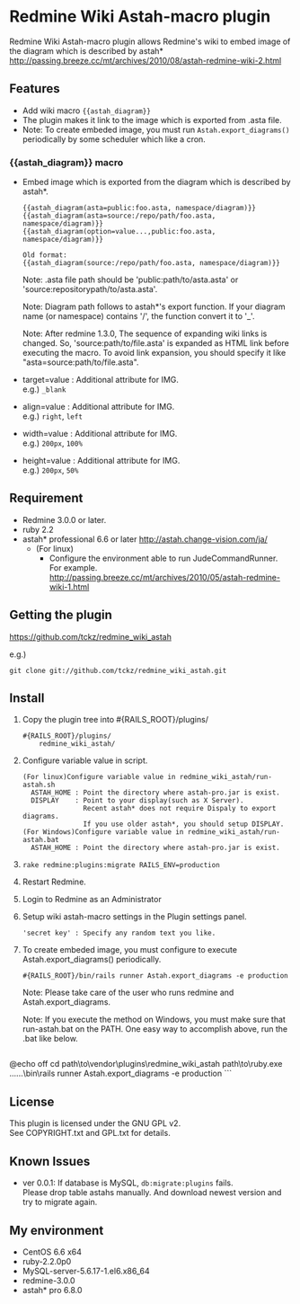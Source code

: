 # Redmine Wiki Astah-macro plugin

Redmine Wiki Astah-macro plugin allows Redmine's wiki to embed image of the diagram which is described by astah*  
 http://passing.breeze.cc/mt/archives/2010/08/astah-redmine-wiki-2.html

## Features

* Add wiki macro ```{{astah_diagram}}```
* The plugin makes it link to the image which is exported from .asta file.
* Note: To create embeded image, you must run ```Astah.export_diagrams()``` periodically by some scheduler which like a cron.

### {{astah_diagram}} macro

* Embed image which is exported from the diagram which is described by astah*.

	```
    {{astah_diagram(asta=public:foo.asta, namespace/diagram)}}
    {{astah_diagram(asta=source:/repo/path/foo.asta, namespace/diagram)}}
    {{astah_diagram(option=value...,public:foo.asta, namespace/diagram)}}

    Old format:
    {{astah_diagram(source:/repo/path/foo.asta, namespace/diagram)}}
  	```
  
	Note: .asta file path should be 'public:path/to/asta.asta' or 'source:repositorypath/to/asta.asta'.

	Note: Diagram path follows to astah*'s export function. If your diagram name (or namespace) contains '/', the function convert it to '_'.

	Note: After redmine 1.3.0, The sequence of expanding wiki links is changed. So, 'source:path/to/file.asta' is expanded as HTML link before executing the macro. To avoid link expansion, you should specify it like "asta=source:path/to/file.asta".

* target=value : Additional attribute for IMG.  
   e.g.) ```_blank```
* align=value : Additional attribute for IMG.  
   e.g.) ```right```, ```left```
* width=value : Additional attribute for IMG.   
   e.g.) ```200px```, ```100%```
* height=value : Additional attribute for IMG.   
   e.g.) ```200px```, ```50%```

## Requirement

* Redmine 3.0.0 or later.
* ruby 2.2
* astah* professional 6.6 or later http://astah.change-vision.com/ja/
	* (For linux)
		* Configure the environment able to run JudeCommandRunner.  
       For example. http://passing.breeze.cc/mt/archives/2010/05/astah-redmine-wiki-1.html 

## Getting the plugin

https://github.com/tckz/redmine_wiki_astah

e.g.)

```
git clone git://github.com/tckz/redmine_wiki_astah.git
```

## Install

1. Copy the plugin tree into #{RAILS_ROOT}/plugins/

	```
    #{RAILS_ROOT}/plugins/
        redmine_wiki_astah/
	```
2. Configure variable value in script.
	
	```
    (For linux)Configure variable value in redmine_wiki_astah/run-astah.sh
      ASTAH_HOME : Point the directory where astah-pro.jar is exist.
      DISPLAY    : Point to your display(such as X Server).
                   Recent astah* does not require Dispaly to export diagrams.
                   If you use older astah*, you should setup DISPLAY.
    (For Windows)Configure variable value in redmine_wiki_astah/run-astah.bat
      ASTAH_HOME : Point the directory where astah-pro.jar is exist.
	```
3. ```rake redmine:plugins:migrate RAILS_ENV=production```
4. Restart Redmine.
5. Login to Redmine as an Administrator 
6. Setup wiki astah-macro settings in the Plugin settings panel.

	```
    'secret key' : Specify any random text you like.
	```
7. To create embeded image, you must configure to execute Astah.export_diagrams() periodically.
    
	```
    #{RAILS_ROOT}/bin/rails runner Astah.export_diagrams -e production
	```
    
    Note: Please take care of the user who runs redmine and Astah.export_diagrams.

    Note: If you execute the method on Windows, you must make sure that run-astah.bat on the PATH.
          One easy way to accomplish above, run the .bat like below.
          
	```
@echo off
cd path\to\vendor\plugins\redmine_wiki_astah
path\to\ruby.exe ..\..\..\bin\rails runner Astah.export_diagrams -e production
	```

## License

This plugin is licensed under the GNU GPL v2.  
See COPYRIGHT.txt and GPL.txt for details.

## Known Issues

* ver 0.0.1: If database is MySQL, ```db:migrate:plugins``` fails.  
   Please drop table astahs manually. And download newest version and try to migrate again.

## My environment

* CentOS 6.6 x64
* ruby-2.2.0p0
* MySQL-server-5.6.17-1.el6.x86_64
* redmine-3.0.0
* astah* pro 6.8.0

